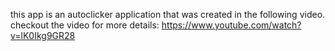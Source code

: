 this app is an autoclicker application that was created in the following video.
checkout the video for more details: https://www.youtube.com/watch?v=lK0Ikg9GR28